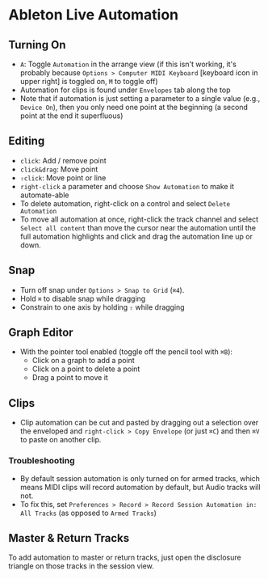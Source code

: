 # Ableton Live Automation

## Turning On

- `A`: Toggle `Automation` in the arrange view (if this isn't working, it's probably because `Options > Computer MIDI Keyboard` [keyboard icon in upper right] is toggled on, `M` to toggle off)
- Automation for clips is found under `Envelopes` tab along the top
- Note that if automation is just setting a parameter to a single value (e.g., `Device On`), then you only need one point at the beginning (a second point at the end it superfluous)

## Editing

- `click`: Add / remove point
- `click&drag`: Move point
- `⇧click`: Move point or line
- `right-click` a parameter and choose `Show Automation` to make it automate-able
- To delete automation, right-click on a control and select `Delete Automation`
- To move all automation at once, right-click the track channel and select `Select all content` than move the cursor near the automation until the full automation highlights and click and drag the automation line up or down.

## Snap

- Turn off snap under `Options > Snap to Grid` (`⌘4`).
- Hold `⌘` to disable snap while dragging
- Constrain to one axis by holding `⇧` while dragging

## Graph Editor

- With the pointer tool enabled (toggle off the pencil tool with `⌘B`):
    - Click on a graph to add a point
    - Click on a point to delete a point
    - Drag a point to move it

## Clips

- Clip automation can be cut and pasted by dragging out a selection over the enveloped and `right-click > Copy Envelope` (or just `⌘C`) and then `⌘V` to paste on another clip.

### Troubleshooting

- By default session automation is only turned on for armed tracks, which means MIDI clips will record automation by default, but Audio tracks will not.
- To fix this, set `Preferences > Record > Record Session Automation in: All Tracks` (as opposed to `Armed Tracks`)

## Master & Return Tracks

To add automation to master or return tracks, just open the disclosure triangle on those tracks in the session view.
